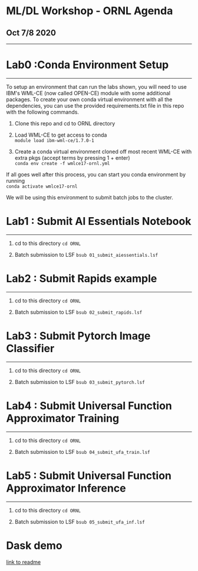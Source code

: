 
# ML/DL Workshop - ORNL Agenda
## Oct 7/8 2020
___

# Lab0 :Conda Environment Setup
___
To setup an environment that can run the labs shown, you will need to use IBM's WML-CE (now called OPEN-CE) module with some additional packages.  To create your own conda virtual environment with all the dependencies, you can use the provided requirements.txt file in this repo with the following commands.

1.  Clone this repo and cd to ORNL directory

2.  Load WML-CE to get access to conda<br>
`module load ibm-wml-ce/1.7.0-1`

3. Create a conda virtual environment cloned off most recent WML-CE with extra pkgs (accept terms by pressing 1 + enter) <br>
`conda env create -f wmlce17-ornl.yml`

If all goes well after this process, you can start you conda environment by running<br> `conda activate wmlce17-ornl`

We will be using this environment to submit batch jobs to the cluster.

# Lab1 : Submit AI Essentials Notebook
___
1. cd to this directory 
`cd ORNL`

2. Batch submission to LSF
`bsub 01_submit_aiessentials.lsf`

# Lab2 : Submit Rapids example
___
1. cd to this directory 
`cd ORNL`

2. Batch submission to LSF
`bsub 02_submit_rapids.lsf`

# Lab3 : Submit Pytorch Image Classifier
___
1. cd to this directory 
`cd ORNL`

2. Batch submission to LSF
`bsub 03_submit_pytorch.lsf`

# Lab4 : Submit Universal Function Approximator Training
___
1. cd to this directory 
`cd ORNL`

2. Batch submission to LSF
`bsub 04_submit_ufa_train.lsf`

# Lab5 : Submit Universal Function Approximator Inference
___
1. cd to this directory 
`cd ORNL`

2. Batch submission to LSF
`bsub 05_submit_ufa_inf.lsf`

# Dask demo 

[link to readme](https://github.com/dustinvanstee/aicoc-ai-immersion/ORNL/blob/branch/other_file.md)


